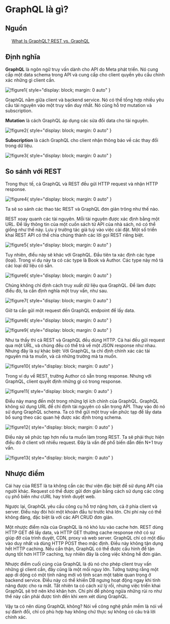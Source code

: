 # GraphQL là gì?

## Nguồn

<img src="../../../img/bytebytego.png" width="16" height="16"/> [What Is GraphQL? REST vs. GraphQL](https://www.youtube.com/watch?v=yWzKJPw_VzM)

## Định nghĩa

**GraphQL** là ngôn ngữ truy vấn dành cho API do Meta phát triển. Nó cung cấp một data schema trong API và cung cấp cho client quyền yêu cầu chính xác những gì client cần.

![!figure1](figure1.png){ style="display: block; margin: 0 auto" }

GraphQL nằm giữa client và backend service. Nó có thể tổng hợp nhiều yêu cầu tài nguyên vào một truy vấn duy nhất. Nó cũng hỗ trợ mutation và subscription.

**Mutation** là cách GraphQL áp dụng các sửa đổi data cho tài nguyên.

![!figure2](figure2.png){ style="display: block; margin: 0 auto" }

**Subscription** là cách GraphQL cho client nhận thông báo về các thay đổi trong dữ liệu.

![!figure3](figure3.png){ style="display: block; margin: 0 auto" }

## So sánh với REST

Trong thực tế, cả GraphQL và REST đều gửi HTTP request và nhận HTTP response.

![!figure4](figure4.png){ style="display: block; margin: 0 auto" }

Ta sẽ so sánh các thao tác REST và GraphQL đơn giản trông như thế nào.

REST xoay quanh các tài nguyên. Mỗi tài nguyên được xác định bằng một URL. Để lấy thông tin của một cuốn sách từ API của nhà sách, nó có thể giống như thế này. Lưu ý trường tác giả tuỳ vào việc cài đặt. Một số triển khai REST API có thể chia chúng thành các lời gọi REST riêng biệt.

![!figure5](figure5.png){ style="display: block; margin: 0 auto" }

Tuy nhiên, điều này sẽ khác với GraphQL. Đầu tiên ta xác định các type (loại). Trong ví dụ này ta có các type là Book và Author. Các type này mô tả các loại dữ liệu có sẵn.

![!figure6](figure6.png){ style="display: block; margin: 0 auto" }

Chúng không chỉ định cách truy xuất dữ liệu qua GraphQL. Để làm được điều đó, ta cần định nghĩa một truy vấn, như sau.

![!figure7](figure7.png){ style="display: block; margin: 0 auto" }

Giờ ta cần gửi một request đến GraphQL endpoint để lấy data.

![!figure8](figure8.png){ style="display: block; margin: 0 auto" }

![!figure9](figure9.png){ style="display: block; margin: 0 auto" }

Như ta thấy thì cả REST và GraphQL đều dùng HTTP. Cả hai đều gửi request qua một URL, và chúng đều có thể trả về một JSON response như nhau. Nhưng đây là sự khác biệt: Với GraphQL, ta chỉ định chính xác các tài nguyên mà ta muốn, và cả những trường mà ta muốn.

![!figure10](figure10.png){ style="display: block; margin: 0 auto" }

Trong ví dụ về REST, trường Author có sẵn trong response. Nhưng với GraphQL, client quyết định những gì có trong response.

![!figure11](figure11.png){ style="display: block; margin: 0 auto" }

Điều này mang đến một trong những lợi ích chính của GraphQL. GraphQL không sử dụng URL để chỉ định tài nguyên có sẵn trong API. Thay vào đó nó sử dụng GraphQL schema. Ta có thể gửi một truy vấn phức tạp để lấy data bổ sung theo các quan hệ được xác định trong schema. 

![!figure12](figure12.png){ style="display: block; margin: 0 auto" }

Điều này sẽ phức tạp hơn nếu ta muốn làm trong REST. Ta sẽ phải thực hiện điều đó ở client với nhiều request. Đây là vấn đề phổ biến dẫn đến N+1 truy vấn.

![!figure13](figure13.png){ style="display: block; margin: 0 auto" }

## Nhược điểm

Cái hay của REST là ta không cần các thư viện đặc biệt để sử dụng API của người khác. Request có thể được gửi đơn giản bằng cách sử dụng các công cụ phổ biến như cURL hay trình duyệt web.

Ngược lại, GraphQL yêu cầu công cụ hỗ trợ nặng hơn, cả ở phía client và server. Điều này đòi hỏi một khoản đầu tư trước khá lớn. Chi phí này có thể không đáng, đặc biệt là với các API CRUD đơn giản.

Một nhược điểm nữa của GraphQL là nó khó lưu vào cache hơn. REST dùng HTTP GET để lấy data, và HTTP GET thường cache response nhờ có sự giúp đỡ của trình duyệt, CDN, proxy và web server. GraphQL chỉ có một đầu vào duy nhất và dùng HTTP POST theo mặc định. Điều này không tận dụng hết HTTP caching. Nếu cẩn thận, GraphQL có thể được cấu hình để tận dụng tốt hơn HTTP caching, tuy nhiên đây là công việc không hề đơn giản.

Nhược điểm cuối cùng của GraphQL là dù nó cho phép client truy vấn những gì client cần, đây cũng là một mối nguy lớn. Tưởng tượng rằng một app di dộng có một tính năng mới vô tính scan một table quan trọng ở backend service. Điều này có thể khiến DB ngưng hoạt động ngay khi tính năng được cho ra mắt. Tất nhiên ta có cách xử lý rồi, nhưng việc triển khai GraphQL sẽ trở nên khó khăn hơn. Chi phí để phòng ngừa những rủi ro như thế này cần phải được tính đến khi xem xét dùng GraphQL.

Vậy ta có nên dùng GraphQL không? Nói về công nghệ phần mềm là nói về sự đánh đổi, chỉ có phù hợp hay không chứ thực sự không có câu trả lời chính xác.
